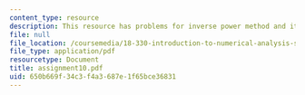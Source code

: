```yaml
---
content_type: resource
description: This resource has problems for inverse power method and iterations.
file: null
file_location: /coursemedia/18-330-introduction-to-numerical-analysis-spring-2004/650b669f34c3f4a3687e1f65bce36831_assignment10.pdf
file_type: application/pdf
resourcetype: Document
title: assignment10.pdf
uid: 650b669f-34c3-f4a3-687e-1f65bce36831
---
```

